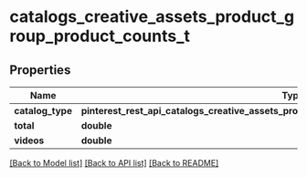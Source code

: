 # catalogs_creative_assets_product_group_product_counts_t

## Properties
Name | Type | Description | Notes
------------ | ------------- | ------------- | -------------
**catalog_type** | **pinterest_rest_api_catalogs_creative_assets_product_group_product_counts_CATALOGTYPE_e** |  | 
**total** | **double** |  | 
**videos** | **double** |  | 

[[Back to Model list]](../README.md#documentation-for-models) [[Back to API list]](../README.md#documentation-for-api-endpoints) [[Back to README]](../README.md)



